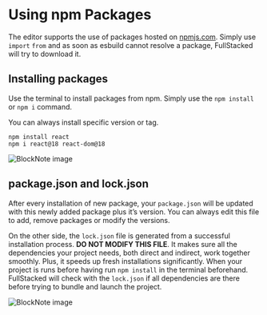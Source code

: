 # Using npm Packages

The editor supports the use of packages hosted on [npmjs.com](https://www.npmjs.com). Simply use `import` `from` and as soon as esbuild cannot resolve a package, FullStacked will try to download it.

## Installing packages

Use the terminal to install packages from npm. Simply use the `npm install` or `npm i` command.

You can always install specific version or tag.

```shellscript
npm install react
npm i react@18 react-dom@18
```

![BlockNote image](https://files.fullstacked.org/Screenshot-2025-02-23-at-10.24.49-AM.png)

## package.json and lock.json

After every installation of new package, your `package.json` will be updated with this newly added package plus it’s version. You can always edit this file to add, remove packages or modify the versions.

On the other side, the `lock.json` file is generated from a successful installation process. **DO NOT MODIFY THIS FILE**. It makes sure all the dependencies your project needs, both direct and indirect, work together smoothly. Plus, it speeds up fresh installations significantly. When your project is runs before having run `npm install` in the terminal beforehand. FullStacked will check with the `lock.json` if all dependencies are there before trying to bundle and launch the project.

![BlockNote image](https://files.fullstacked.org/Screenshot-2025-02-23-at-10.26.46-AM.png)
